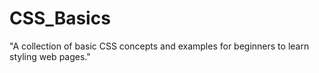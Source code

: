 # CSS_Basics
 "A collection of basic CSS concepts and examples for beginners to learn styling web pages."
